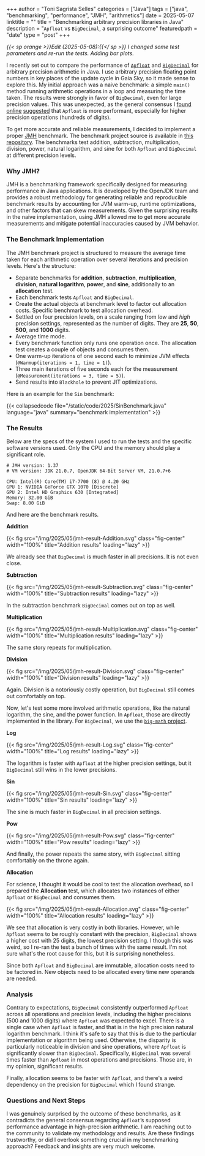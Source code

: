 +++
author = "Toni Sagrista Selles"
categories = ["Java"]
tags = ["java", "benchmarking", "performance", "JMH", "arithmetics"]
date = 2025-05-07
linktitle = ""
title = "Benchmarking arbitrary precision libraries in Java"
description = "`Apfloat` vs `BigDecimal`, a surprising outcome"
featuredpath = "date"
type = "post"
+++

*{{< sp orange >}}Edit (2025-05-08):{{</ sp >}} I changed some test parameters and re-run the tests. Adding bar plots.*

I recently set out to compare the performance of [`Apfloat`](http://www.apfloat.org) and [`BigDecimal`](https://docs.oracle.com/en/java/javase/24/docs/api/java.base/java/math/BigDecimal.html) for arbitrary precision arithmetic in Java. I use arbitrary precision floating point numbers in key places of the update cycle in Gaia Sky, so it made sense to explore this. My initial approach was a naive benchmark: a simple `main()` method running arithmetic operations in a loop and measuring the time taken. The results were strongly in favor of `BigDecimal`, even for large precision values. This was unexpected, as the general consensus I [found](https://stackoverflow.com/questions/277309/java-floating-point-high-precision-library) [online](https://groups.google.com/g/javaposse/c/YDYDPbzxntc?pli=1) [suggested](http://www.apfloat.org/apfloat_java/) that `Apfloat` is more performant, especially for higher precision operations (hundreds of digits).

To get more accurate and reliable measurements, I decided to implement a proper [JMH](@ "Java Microbenchmark Harness") benchmark. The benchmark project source is available in [this repository](https://codeberg.org/langurmonkey/java-arbitrary-precision-benchmark). The benchmarks test addition, subtraction, multiplication, division, power, natural logarithm, and sine for both `Apfloat` and `BigDecimal` at different precision levels.

<!--more-->

### Why JMH?

JMH is a benchmarking framework specifically designed for measuring performance in Java applications. It is developed by the OpenJDK team and provides a robust methodology for generating reliable and reproducible benchmark results by accounting for JVM warm-up, runtime optimizations, and other factors that can skew measurements. Given the surprising results in the naive implementation, using JMH allowed me to get more accurate measurements and mitigate potential inaccuracies caused by JVM behavior.

### The Benchmark Implementation

The JMH benchmark project is structured to measure the average time taken for each arithmetic operation over several iterations and precision levels. Here's the structure:
- Separate benchmarks for **addition**, **subtraction**, **multiplication**, **division**, **natural logarithm**, **power**, and **sine**, additionally to an **allocation** test.
- Each benchmark tests `Apfloat` and `BigDecimal`.
- Create the actual objects at benchmark level to factor out allocation costs. Specific benchmark to test allocation overhead.
- Settled on four precision levels, on a scale ranging from *low* and *high* precision settings, represented as the number of digits. They are **25**, **50**, **500**, and **1000** digits.
- Average time mode.
- Every benchmark function only runs one operation once. The allocation test creates a couple of objects and consumes them.
- One warm-up iterations of one second each to minimize JVM effects (`@Warmup(iterations = 1, time = 1)`).
- Three main iterations of five seconds each for the measurement (`@Measurement(iterations = 3, time = 5)`). 
- Send results into `Blackhole` to prevent JIT optimizations.

Here is an example for the `Sin` benchmark:

{{< collapsedcode file="/static/code/2025/SinBenchmark.java" language="java" summary="benchmark implementation" >}}


### The Results

Below are the specs of the system I used to run the tests and the specific software versions used. Only the CPU and the memory should play a significant role.

```
# JMH version: 1.37
# VM version: JDK 21.0.7, OpenJDK 64-Bit Server VM, 21.0.7+6

CPU: Intel(R) Core(TM) i7-7700 (8) @ 4.20 GHz
GPU 1: NVIDIA GeForce GTX 1070 [Discrete]
GPU 2: Intel HD Graphics 630 [Integrated]
Memory: 32.00 GiB
Swap: 8.00 GiB
```

And here are the benchmark results.

**Addition**

{{< fig src="/img/2025/05/jmh-result-Addition.svg" class="fig-center" width="100%" title="Addition results" loading="lazy" >}}

We already see that `BigDecimal` is much faster in all precisions. It is not even close.

**Subtraction**

{{< fig src="/img/2025/05/jmh-result-Subtraction.svg" class="fig-center" width="100%" title="Subtraction results" loading="lazy" >}}

In the subtraction benchmark `BigDecimal` comes out on top as well.

**Multiplication**

{{< fig src="/img/2025/05/jmh-result-Multiplication.svg" class="fig-center" width="100%" title="Multiplication results" loading="lazy" >}}

The same story repeats for multiplication.

**Division**

{{< fig src="/img/2025/05/jmh-result-Division.svg" class="fig-center" width="100%" title="Division results" loading="lazy" >}}

Again. Division is a notoriously costly operation, but `BigDecimal` still comes out comfortably on top.

Now, let's test some more involved arithmetic operations, like the natural logarithm, the sine, and the power function. In `Apfloat`, those are directly implemented in the library. For `BigDecimal`, we use the [`big-math` project](https://github.com/eobermuhlner/big-math).

**Log**

{{< fig src="/img/2025/05/jmh-result-Log.svg" class="fig-center" width="100%" title="Log results" loading="lazy" >}}

The logarithm is faster with `Apfloat` at the higher precision settings, but it `BigDecimal` still wins in the lower precisions.

**Sin**

{{< fig src="/img/2025/05/jmh-result-Sin.svg" class="fig-center" width="100%" title="Sin results" loading="lazy" >}}

The sine is much faster in `BigDecimal` in all precision settings.

**Pow**

{{< fig src="/img/2025/05/jmh-result-Pow.svg" class="fig-center" width="100%" title="Pow results" loading="lazy" >}}

And finally, the power repeats the same story, with `BigDecimal` sitting comfortably on the throne again.


**Allocation**

For science, I thought it would be cool to test the allocation overhead, so I prepared the **Allocation** test, which allocates two instances of either `Apfloat` or `BigDecimal` and consumes them.

{{< fig src="/img/2025/05/jmh-result-Allocation.svg" class="fig-center" width="100%" title="Allocation results" loading="lazy" >}}

We see that allocation is very costly in both libraries. However, while `Apfloat` seems to be roughly constant with the precision, `BigDecimal` shows a higher cost with 25 digits, the lowest precision setting. I though this was weird, so I re-ran the test a bunch of times with the same result. I'm not sure what's the root cause for this, but it is surprising nonetheless.

Since both `Apfloat` and `BigDecimal` are immutable, allocation costs need to be factored in. New objects need to be allocated every time new operands are needed.


### Analysis

Contrary to expectations, `BigDecimal` consistently outperformed `Apfloat` across all operations and precision levels, including the higher precisions (500 and 1000 digits) where `Apfloat` was expected to excel. There is a single case when `Apfloat` is faster, and that is in the high precision natural logarithm benchmark. I think it's safe to say that this is due to the particular implementation or algorithm being used. Otherwise, the disparity is particularly noticeable in division and sine operations, where `Apfloat` is significantly slower than `BigDecimal`.
Specifically, `BigDecimal` was several times faster than `Apfloat` in most operations and precisions. Those are, in my opinion, significant results.

Finally, allocation seems to be faster with `Apfloat`, and there's a weird dependency on the precision for `BigDecimal` which I found strange.


### Questions and Next Steps

I was genuinely surprised by the outcome of these benchmarks, as it contradicts the general consensus regarding `Apfloat`’s supposed performance advantage in high-precision arithmetic. I am reaching out to the community to validate my methodology and results. Are these findings trustworthy, or did I overlook something crucial in my benchmarking approach? Feedback and insights are very much welcome.
